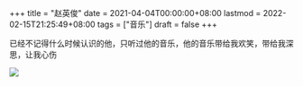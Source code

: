 +++
title = "赵英俊"
date = 2021-04-04T00:00:00+08:00
lastmod = 2022-02-15T21:25:49+08:00
tags = ["音乐"]
draft = false
+++

已经不记得什么时候认识的他，只听过他的音乐，他的音乐带给我欢笑，带给我深思，让我心伤

![](/zhao-ying-jun.jpeg "")